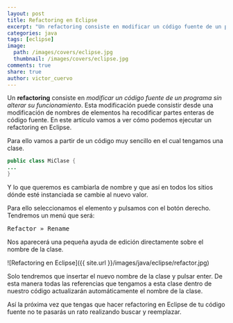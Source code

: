 ```yaml
---
layout: post
title: Refactoring en Eclipse
excerpt: "Un refactoring consiste en modificar un código fuente de un programa sin alterar su funcionamiento"
categories: java
tags: [eclipse]
image:
  path: /images/covers/eclipse.jpg
  thumbnail: /images/covers/eclipse.jpg 
comments: true
share: true
author: victor_cuervo
---
```


Un **refactoring** consiste en *modificar un código fuente de un programa sin alterar su funcionamiento*. Esta modificación puede consistir desde una modificación de nombres de elementos ha recodificar partes enteras de código fuente. En este artículo vamos a ver cómo podemos ejecutar un refactoring en Eclipse.

Para ello vamos a partir de un código muy sencillo en el cual tengamos una clase.

~~~java
public class MiClase {  
...
}
~~~

Y lo que queremos es cambiarla de nombre y que así en todos los sitios dónde esté instanciada se cambie al nuevo valor.

Para ello seleccionamos el elemento y pulsamos con el botón derecho. Tendremos un menú que será:

<kbd>Refactor » Rename</kbd>

Nos aparecerá una pequeña ayuda de edición directamente sobre el nombre de la clase.

![Refactoring en Eclipse]({{ site.url }}/images/java/eclipse/refactor.jpg)

Solo tendremos que insertar el nuevo nombre de la clase y pulsar enter. De esta manera todas las referencias que tengamos a esta clase dentro de nuestro código actualizarán automáticamente el nombre de la clase.

Así la próxima vez que tengas que hacer refactoring en Eclipse de tu código fuente no te pasarás un rato realizando buscar y reemplazar.
